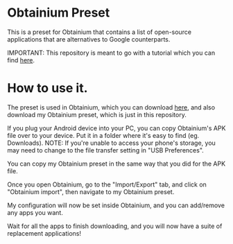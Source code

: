 # Obtainium Preset
This is a preset for Obtainium that contains a list of open-source applications that are alternatives to Google counterparts.

IMPORTANT: This repository is meant to go with a tutorial which you can find [here](https://youtu.be/3UOqvQkXr0k).

<h1>How to use it.</h1>

The preset is used in Obtainium, which you can download [here](https://obtainium.imranr.dev), and also download my Obtainium preset, which is just in this repository.

If you plug your Android device into your PC, you can copy Obtainium's APK file over to your device. Put it in a folder where it's easy to find (eg. Downloads). NOTE: If you're unable to access your phone's storage, you may need to change to the file transfer setting in "USB Preferences".

You can copy my Obtainium preset in the same way that you did for the APK file.

Once you open Obtainium, go to the "Import/Export" tab, and click on "Obtainium import", then navigate to my Obtainium preset.

My configuration will now be set inside Obtainium, and you can add/remove any apps you want.

Wait for all the apps to finish downloading, and you will now have a suite of replacement applications!
